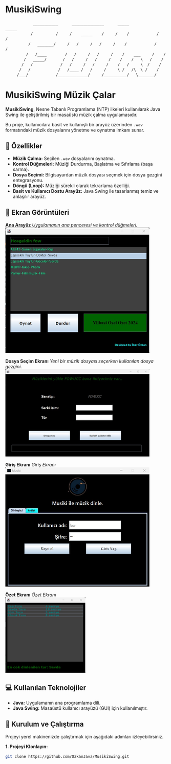 # MusikiSwing

                ___________      ______________      _____             _____         
               /          /     /    _____    /     /    /            /    /         
              /   _______/     /   /     /   /     /    /            /    /          
             /   /____        /   /     /   /     /    /    ___     /    /           
            /   _____/       /   /     /   /     /    /    /   \   /    /           
           /   /            /   /     /   /     /    /   /     \  /    /            
          /   /            /   /____ /   /     /     \ /   /\  \ /    /           
         /___/            /_____________/     /__________/   \_______/         



# MusikiSwing Müzik Çalar

**MusikiSwing**, Nesne Tabanlı Programlama (NTP) ilkeleri kullanılarak Java Swing ile geliştirilmiş bir masaüstü müzik çalma uygulamasıdır.

Bu proje, kullanıcılara basit ve kullanışlı bir arayüz üzerinden `.wav` formatındaki müzik dosyalarını yönetme ve oynatma imkanı sunar.

## 🎵 Özellikler

- **Müzik Çalma:** Seçilen `.wav` dosyalarını oynatma.
- **Kontrol Düğmeleri:** Müziği Durdurma, Başlatma ve Sıfırlama (başa sarma).
- **Dosya Seçimi:** Bilgisayardan müzik dosyası seçmek için dosya gezgini entegrasyonu.
- **Döngü (Loop):** Müziği sürekli olarak tekrarlama özelliği.
- **Basit ve Kullanıcı Dostu Arayüz:** Java Swing ile tasarlanmış temiz ve anlaşılır arayüz.

## 📸 Ekran Görüntüleri


**Ana Arayüz**
*Uygulamanın ana penceresi ve kontrol düğmeleri.*
<br>
<img src="images/SongList.jpg" alt="Ana Arayüz" width="450"/>

**Dosya Seçim Ekranı**
*Yeni bir müzik dosyası seçerken kullanılan dosya gezgini.*
<br>
<img src="images/ArtistPage.jpg" alt="Dosya Seçim Ekranı" width="450"/>

**Giriş Ekranı**
*Giriş Ekranı*
<br>
<img src="images/LoginPage.jpg" alt="Giriş Ekranı" width="450"/>

**Özet Ekranı**
*Özet Ekranı*
<br>
<img src="images/OzetPage.jpg" alt="Ozet Ekranı" width="250"/>



## 💻 Kullanılan Teknolojiler

- **Java:** Uygulamanın ana programlama dili.
- **Java Swing:** Masaüstü kullanıcı arayüzü (GUI) için kullanılmıştır.

## 🚀 Kurulum ve Çalıştırma

Projeyi yerel makinenizde çalıştırmak için aşağıdaki adımları izleyebilirsiniz.

**1. Projeyi Klonlayın:**
```bash
git clone https://github.com/OzkanJava/MusikiSwing.git
